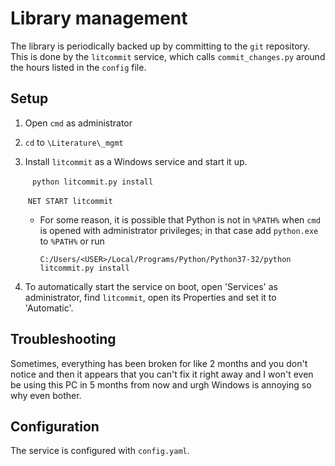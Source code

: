 # Library management

The library is periodically backed up by committing to the `git` repository. This is done by the `litcommit` service, which calls `commit_changes.py` around the hours listed in the `config` file.

## Setup

1. Open `cmd` as administrator

2. `cd` to `\Literature\_mgmt`

3. Install `litcommit` as a Windows service and start it up.

   ​	``` python litcommit.py install```

   ​	`NET START litcommit`

   * For some reason, it is possible that Python is not in `%PATH%` when `cmd` is opened with administrator privileges; in that case add `python.exe` to `%PATH%` or run

     `C:/Users/<USER>/Local/Programs/Python/Python37-32/python litcommit.py install`

4. To automatically start the service on boot, open 'Services' as administrator, find `litcommit`, open its Properties and set it to 'Automatic'.



## Troubleshooting

Sometimes, everything has been broken for like 2 months and you don't notice and then it appears that you can't fix it right away and I won't even be using this PC in 5 months from now and urgh Windows is annoying so why even bother.

## Configuration

The service is configured with `config.yaml`. 